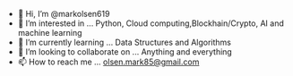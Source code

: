 - 👋 Hi, I’m @markolsen619
- 👀 I’m interested in ... Python, Cloud computing,Blockhain/Crypto, AI and machine learning
- 🌱 I’m currently learning ... Data Structures and Algorithms
- 💞️ I’m looking to collaborate on ... Anything and everything
- 📫 How to reach me ... olsen.mark85@gmail.com

<!---
markolsen619/markolsen619 is a ✨ special ✨ repository because its `README.md` (this file) appears on your GitHub profile.
You can click the Preview link to take a look at your changes.
--->
